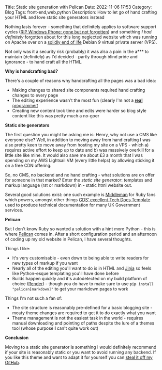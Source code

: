 Title: Static site generation with Pelican
Date: 2022-11-06 17:53
Category: Blog
Tags: front-end,web,python
Description: How to let go of hand crafting your HTML and love static site generators instead

Nothing lasts forever - something that definitely applies to software support cycles ([RIP Windows Phone: gone but not forgotten](https://en.wikipedia.org/wiki/Windows_Phone)) and something *I had definitely* forgotten about for this long neglected website which was running on Apache over on a [solidly end of life](https://www.debian.org/releases/stretch/) Debian 9 virtual private server (VPS).

Not only was it a security risk (probably) it was also a pain in the a\*\*\* to maintain (definitely) as I'd decided - partly through blind pride and ignorance - to hand craft all the HTML. 

**Why is handcrafting bad?**

There's a couple of reasons why handcrafting all the pages was a bad idea:

- Making changes to shared site components required hand crafting changes to every page
- The editing experience wasn't the most fun (clearly I'm not a [**real** programmer](https://xkcd.com/378/))
- Creating new content took time and edits were harder so blog style content like this was pretty much a no-goer

**Static site generators**

The first question you might be asking me is: Henry, why not use a CMS like everyone else? Well, in addition to moving away from hand crafting I was also pretty keen to move away from hosting my site on a VPS - which a) requires active effort to keep up to date and b) was massively overkill for a little site like mine. It would also save me about £3 a month that I was spending on my AWS Lightsail VM (every little helps) by allowing sticking it on a free CDN offering.

So, no CMS, no backend and no hand crafting - what solutions are on offer for someone in that market? Enter the *static site generator*: templates and markup language (rst or markdown) in - static html website out.

Several good solutions exist: one such example is [Middleman](https://middlemanapp.com/) for Ruby fans which powers, amongst other things [GDS' excellent Tech Docs Template](https://tdt-documentation.london.cloudapps.digital/) used to produce technical documentation for many UK Government services.

**Pelican**

But I don't know Ruby so wanted a solution with a hint more Python - this is where [Pelican](https://getpelican.com/) comes in. After a short configuration period and an afternoon of coding up my old website in Pelican, I have several thoughts.

Things I like:

* It's very customisable - even down to being able to write readers for new types of markup if you want
* Nearly all of the editing you'll want to do is in HTML and [Jinja](https://jinja.palletsprojects.com/en/3.1.x/) so feels like Python-esque templating you'll have done before
* Builds happen quickly and it's autodetected on my build platform of choice ([Render](https://render.com/)) - though you do have to make sure to use ```pip install "pelican[markdown]"``` to get your markdown pages to work

Things I'm not such a fan of:

* The site structure is reasonably pre-defined for a basic blogging site - meaty theme changes are required to get it to do exactly what you want
* Theme management is not the easiest task in the world - requires manual downloading and pointing of paths despite the lure of a themes tool (whose purpose I can't quite work out)

**Conclusion**

Moving to a static site generator is something I would definitely recommend if your site is reasonably static or you want to avoid running any backend. If you like this theme and want to adapt it for yourself you can [steal it off my GitHub](https://github.com/henrydwright/website/tree/main/themes).